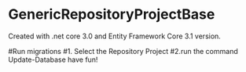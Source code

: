 # GenericRepositoryProjectBase
Created with .net core 3.0 and Entity Framework Core 3.1 version.

#Run migrations
#1. Select the Repository Project
#2.run the command
Update-Database
have fun!

